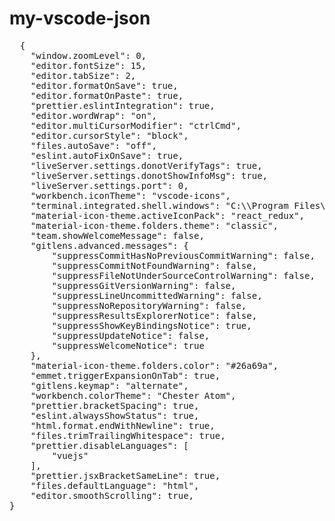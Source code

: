 # my-vscode-json
<pre>
  {
    "window.zoomLevel": 0,
    "editor.fontSize": 15,
    "editor.tabSize": 2,
    "editor.formatOnSave": true,
    "editor.formatOnPaste": true,
    "prettier.eslintIntegration": true,
    "editor.wordWrap": "on",
    "editor.multiCursorModifier": "ctrlCmd",
    "editor.cursorStyle": "block",
    "files.autoSave": "off",
    "eslint.autoFixOnSave": true,
    "liveServer.settings.donotVerifyTags": true,
    "liveServer.settings.donotShowInfoMsg": true,
    "liveServer.settings.port": 0,
    "workbench.iconTheme": "vscode-icons",
    "terminal.integrated.shell.windows": "C:\\Program Files\\Git\\bin\\bash.exe",
    "material-icon-theme.activeIconPack": "react_redux",
    "material-icon-theme.folders.theme": "classic",
    "team.showWelcomeMessage": false,
    "gitlens.advanced.messages": {
        "suppressCommitHasNoPreviousCommitWarning": false,
        "suppressCommitNotFoundWarning": false,
        "suppressFileNotUnderSourceControlWarning": false,
        "suppressGitVersionWarning": false,
        "suppressLineUncommittedWarning": false,
        "suppressNoRepositoryWarning": false,
        "suppressResultsExplorerNotice": false,
        "suppressShowKeyBindingsNotice": true,
        "suppressUpdateNotice": false,
        "suppressWelcomeNotice": true
    },
    "material-icon-theme.folders.color": "#26a69a",
    "emmet.triggerExpansionOnTab": true,
    "gitlens.keymap": "alternate",
    "workbench.colorTheme": "Chester Atom",
    "prettier.bracketSpacing": true,
    "eslint.alwaysShowStatus": true,
    "html.format.endWithNewline": true,
    "files.trimTrailingWhitespace": true,
    "prettier.disableLanguages": [
        "vuejs"
    ],
    "prettier.jsxBracketSameLine": true,
    "files.defaultLanguage": "html",
    "editor.smoothScrolling": true,
}
</pre>
